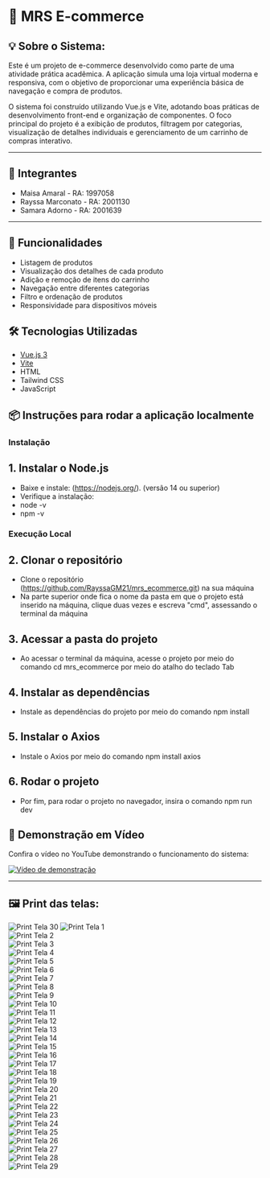 # 🛒 MRS E-commerce

## 💡 Sobre o Sistema: 

Este é um projeto de e-commerce desenvolvido como parte de uma atividade prática acadêmica. A aplicação simula uma loja virtual moderna e responsiva, com o objetivo de proporcionar uma experiência básica de navegação e compra de produtos.

O sistema foi construído utilizando Vue.js e Vite, adotando boas práticas de desenvolvimento front-end e organização de componentes. O foco principal do projeto é a exibição de produtos, filtragem por categorias, visualização de detalhes individuais e gerenciamento de um carrinho de compras interativo.

---

## 👥 Integrantes

* Maisa Amaral - RA: 1997058
* Rayssa Marconato - RA: 2001130
* Samara Adorno - RA: 2001639

---

## 🚀 Funcionalidades

- Listagem de produtos
- Visualização dos detalhes de cada produto
- Adição e remoção de itens do carrinho
- Navegação entre diferentes categorias
- Filtro e ordenação de produtos
- Responsividade para dispositivos móveis

## 🛠️ Tecnologias Utilizadas

- [Vue.js 3](https://vuejs.org/)
- [Vite](https://vitejs.dev/)
- HTML
- Tailwind CSS
- JavaScript
  

## 📦 Instruções para rodar a aplicação localmente 

### Instalação  
## 1. Instalar o Node.js
- Baixe e instale: (https://nodejs.org/). (versão 14 ou superior)
- Verifique a instalação:
- node -v
- npm -v

### Execução Local
## 2. Clonar o repositório 
- Clone o repositório (https://github.com/RayssaGM21/mrs_ecommerce.git) na sua máquina
- Na parte superior onde fica o nome da pasta em que o projeto está inserido na máquina, clique duas vezes e escreva "cmd", assessando o terminal da máquina

## 3. Acessar a pasta do projeto
- Ao acessar o terminal da máquina, acesse o projeto por meio do comando cd mrs_ecommerce por meio do atalho do teclado Tab
 
## 4. Instalar as dependências
- Instale as dependências do projeto por meio do comando npm install
   
## 5. Instalar o Axios
- Instale o Axios por meio do comando npm install axios

## 6. Rodar o projeto
- Por fim, para rodar o projeto no navegador, insira o comando npm run dev

## 🎥 Demonstração em Vídeo

Confira o vídeo no YouTube demonstrando o funcionamento do sistema:

[![Vídeo de demonstração](https://img.youtube.com/vi/g2iXzvxlCm0/0.jpg)](https://youtu.be/g2iXzvxlCm0)

---

## 🖼️ Print das telas:
![Print Tela 30](./src/assets/prints/30.png)
![Print Tela 1](./src/assets/prints/1.png)  
![Print Tela 2](./src/assets/prints/2.png)  
![Print Tela 3](./src/assets/prints/3.png)  
![Print Tela 4](./src/assets/prints/4.png)  
![Print Tela 5](./src/assets/prints/5.png)  
![Print Tela 6](./src/assets/prints/6.png)  
![Print Tela 7](./src/assets/prints/7.png)  
![Print Tela 8](./src/assets/prints/8.png)  
![Print Tela 9](./src/assets/prints/9.png)  
![Print Tela 10](./src/assets/prints/10.png)  
![Print Tela 11](./src/assets/prints/11.png)  
![Print Tela 12](./src/assets/prints/12.png)  
![Print Tela 13](./src/assets/prints/13.png)  
![Print Tela 14](./src/assets/prints/14.png)  
![Print Tela 15](./src/assets/prints/15.png)  
![Print Tela 16](./src/assets/prints/16.png)  
![Print Tela 17](./src/assets/prints/17.png)  
![Print Tela 18](./src/assets/prints/18.png)  
![Print Tela 19](./src/assets/prints/19.png)  
![Print Tela 20](./src/assets/prints/20.png)  
![Print Tela 21](./src/assets/prints/21.png)  
![Print Tela 22](./src/assets/prints/22.png)  
![Print Tela 23](./src/assets/prints/23.png)  
![Print Tela 24](./src/assets/prints/24.png)  
![Print Tela 25](./src/assets/prints/25.png)  
![Print Tela 26](./src/assets/prints/26.png)  
![Print Tela 27](./src/assets/prints/27.png)  
![Print Tela 28](./src/assets/prints/28.png)  
![Print Tela 29](./src/assets/prints/29.png)  


